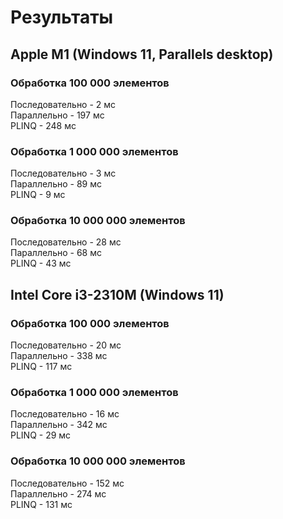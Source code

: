 # Результаты
## Apple M1 (Windows 11, Parallels desktop) 
### Обработка 100 000 элементов
Последовательно - 2 мс\
Параллельно - 197 мс\
PLINQ - 248 мс
### Обработка 1 000 000 элементов
Последовательно - 3 мс\
Параллельно     - 89 мс\
PLINQ           - 9 мс
### Обработка 10 000 000 элементов
Последовательно - 28 мс\
Параллельно     - 68 мс\
PLINQ           - 43 мс
##  Intel Core i3-2310M (Windows 11) 
### Обработка 100 000 элементов
Последовательно - 20 мс\
Параллельно - 338 мс\
PLINQ - 117 мс
### Обработка 1 000 000 элементов
Последовательно - 16 мс\
Параллельно     - 342 мс\
PLINQ           - 29 мс
### Обработка 10 000 000 элементов
Последовательно - 152 мс\
Параллельно     - 274 мс\
PLINQ           - 131 мс
